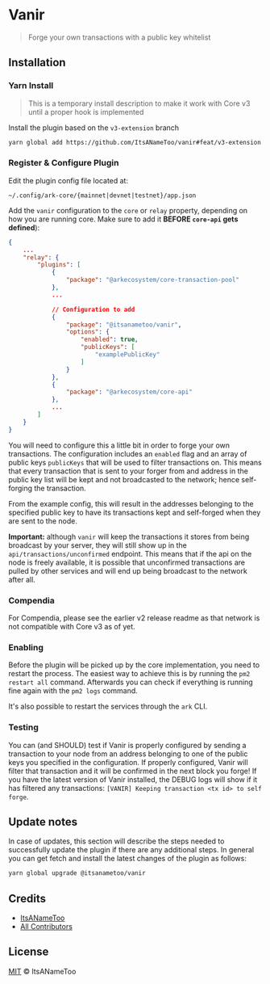 # Vanir

> Forge your own transactions with a public key whitelist

## Installation

### Yarn Install

> This is a temporary install description to make it work with Core v3 until a proper hook is implemented

Install the plugin based on the `v3-extension` branch

```bash
yarn global add https://github.com/ItsANameToo/vanir#feat/v3-extension
```

### Register & Configure Plugin

Edit the plugin config file located at:

`~/.config/ark-core/{mainnet|devnet|testnet}/app.json`

Add the `vanir` configuration to the `core` or `relay` property, depending on how you are running core. Make sure to add it **BEFORE `core-api` gets defined**):

```json
{
    ...
    "relay": {
        "plugins": [
            {
                "package": "@arkecosystem/core-transaction-pool"
            },
            ...

            // Configuration to add
            {
                "package": "@itsanametoo/vanir",
                "options": {
                    "enabled": true,
                    "publicKeys": [
                        "examplePublicKey"
                    ]
                }
            },
            {
                "package": "@arkecosystem/core-api"
            },
            ...
        ]
    }
}
```

You will need to configure this a little bit in order to forge your own transactions.
The configuration includes an `enabled` flag and an array of public keys `publicKeys` that will be used to filter transactions on.
This means that every transaction that is sent to your forger from and address in the public key list will be kept and not broadcasted to the network; hence self-forging the transaction.

From the example config, this will result in the addresses belonging to the specified public key to have its transactions kept and self-forged when they are sent to the node.

**Important:** although `vanir` will keep the transactions it stores from being broadcast by your server, they will still show up in the `api/transactions/unconfirmed` endpoint. This means that if the api on the node is freely available, it is possible that unconfirmed transactions are pulled by other services and will end up being broadcast to the network after all.

### Compendia

For Compendia, please see the earlier v2 release readme as that network is not compatible with Core v3 as of yet.

### Enabling

Before the plugin will be picked up by the core implementation, you need to restart the process.
The easiest way to achieve this is by running the `pm2 restart all` command.
Afterwards you can check if everything is running fine again with the `pm2 logs` command.

It's also possible to restart the services through the `ark` CLI.

### Testing

You can (and SHOULD) test if Vanir is properly configured by sending a transaction to your node from an address belonging to one of the public keys you specified in the configuration.
If properly configured, Vanir will filter that transaction and it will be confirmed in the next block you forge!
If you have the latest version of Vanir installed, the DEBUG logs will show if it has filtered any transactions: `[VANIR] Keeping transaction <tx id> to self forge`.

## Update notes

In case of updates, this section will describe the steps needed to successfully update the plugin if there are any additional steps.
In general you can get fetch and install the latest changes of the plugin as follows:

```bash
yarn global upgrade @itsanametoo/vanir
```

## Credits

- [ItsANameToo](https://github.com/itsanametoo)
- [All Contributors](../../contributors)

## License

[MIT](LICENSE) © ItsANameToo
